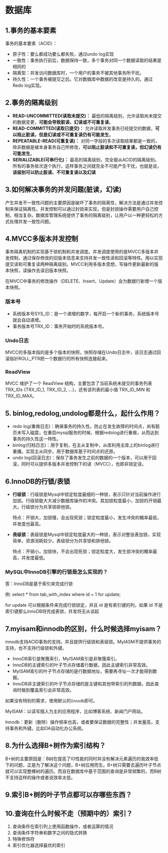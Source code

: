 # 数据库

## 1.事务的基本要素

事务的基本要素（ACID）：

- 原子性：要么都成功要么都失败，通过undo log实现
- 一致性：事务执行前后，数据保持一致，多个事务对同一个数据读取的结果是相同的
- 隔离型：并发访问数据库时，一个用户的事务不被其他事务所干扰。
- 持久性：一个事务被提交之后。它对数据库中数据的改变是持久的。通过Redo log实现。

## 2.事务的隔离级别

- **READ-UNCOMMITTED(读取未提交)：** 最低的隔离级别，允许读取尚未提交的数据变更，**可能会导致脏读、幻读或不可重复读**。
- **READ-COMMITTED(读取已提交)：** 允许读取并发事务已经提交的数据，**可以阻止脏读，但是幻读或不可重复读仍有可能发生**。
- **REPEATABLE-READ(可重复读)：** 对同一字段的多次读取结果都是一致的，除非数据是被本身事务自己所修改，**可以阻止脏读和不可重复读，但幻读仍有可能发生**。
- **SERIALIZABLE(可串行化)：** 最高的隔离级别，完全服从ACID的隔离级别。所有的事务依次逐个执行，这样事务之间就完全不可能产生干扰，也就是说，**该级别可以防止脏读、不可重复读以及幻读**

## 3.如何解决事务的并发问题(脏读，幻读)

产生并发不一致性问题的主要原因是破坏了事务的隔离性，解决方法是通过并发控制来保证隔离性。并发控制可以通过封锁来实现，但是封锁操作需要用户自己控制，相当复杂。数据库管理系统提供了事务的隔离级别，让用户以一种更轻松的方式处理并发一致性问题。

## 4.MVCC多版本并发控制

事务隔离机制的实现基于锁机制和并发调度。并发调度使用的是MVCC多版本并发控制，通过保存修改的旧版本信息来支持并发一致性读和回滚等特性。用以实现提交读和可重复读两种隔离级别。MVCC利用多版本思想，写操作更新最新的版本快照，读操作去读旧版本快照。

在MVCC中事务的修改操作（DELETE、Insert、Update）会为数据行新增一个版本快照。

### 版本号

- 系统版本号SYS_ID：是一个递增的数字，每开启一个新的事务，系统版本号就会自动递增。
- 事务版本号TRX_ID：事务开始时的系统版本号。

### Undo日志

MVCC的多版本指的是多个版本的快照，快照存储在Undo日志中，该日志通过回滚指针ROLL_PTR把一个数据行的所有快照连接起来。

### ReadView

MVCC 维护了一个 ReadView 结构，主要包含了当前系统未提交的事务列表 TRX_IDs {TRX_ID_1, TRX_ID_2, ...}，还有该列表的最小值 TRX_ID_MIN 和 TRX_ID_MAX。

## 5. binlog,redolog,undolog都是什么，起什么作用？

- redo log(重做日志)：确保事务的持久性。防止在发生故障的时间点，尚有脏页未写入磁盘，在重启mysql服务的时候，根据redolog进行重做，从而达到事务的持久性这一特性。
- binlog(归档日志)：用于复制，在主从复制中，从库利用主库上的binlog进行重播。实现主从同步。用于数据库基于时间点的还原。
- undo log(回滚日志)：保存了事务发生之前的数据的一个版本，可以用于回滚，同时可以提供多版本并发控制下的读（MVCC），也即非锁定读。

## 6.InnoDB的行锁/表锁

- **行级锁**：行级锁是Mysql中锁定粒度最细的一种锁，表示只针对当前操作进行加锁。行级锁能大大减少数据库操作的冲突。其加锁粒度最小，加锁的开销最大。行级锁分为共享锁排他锁。

  特点：开销大，加锁慢，会出现死锁；锁定粒度最小，发生冲突的概率最低，并发度也最高。

- **表级锁**：表级锁是Mysql中锁定粒度最大的一种锁，表示对整张表加锁，实现简单，资源消耗较少。表级锁分为共享锁和排他锁。

  特点：开销小，加锁快，不会出现死锁；锁定粒度大，发生锁冲突的概率最高，并发度最低。

### MySQL中InnoDB引擎的行锁是怎么实现的？

  答：InnoDB是基于索引来完成行锁

  例: select * from tab_with_index where id = 1 for update;

  for update 可以根据条件来完成行锁锁定，并且 id 是有索引键的列，如果 id 不是索引键那么InnoDB将完成表锁，并发将无从谈起

## 7.myisam和innodb的区别，什么时候选择myisam？

innodb支持ACID事务的支持。并且提供行级锁和表级锁。MyIASM不提供事务的支持，也不支持行级锁和外键。

- InnoDB索引是聚簇索引，MyISAM索引是非聚簇索引。
- InnoDB的主键索引的叶子节点存储着行数据，因此主键索引非常高效。
- MyISAM索引的叶子节点存储的是行数据地址，需要再寻址一次才能得到数据。
- InnoDB非主键索引的叶子节点存储的是主键和其他带索引的列数据，因此查询时做到覆盖索引会非常高效。

如果没有特别的需求，使用默认的`Innodb`即可。

MyISAM：以读写插入为主的应用程序，比如博客系统、新闻门户网站。

Innodb：更新（删除）操作频率也高，或者要保证数据的完整性；并发量高，支持事务和外键。比如OA自动化办公系统。

## 8.为什么选择B+树作为索引结构？

B+树的主要原因是：B树在提高了IO性能的同时并没有解决元素遍历的我效率低下的问题，正是为了解决这个问题，B+树应用而生。B+树只需要去遍历叶子节点就可以实现整棵树的遍历。而且在数据库中基于范围的查询是非常频繁的，而B树不支持这样的操作或者说效率太低。

## 9.索引B+树的叶子节点都可以存哪些东西？

## 10.查询在什么时候不走（预期中的）索引？

1. 查询条件在索引列上使用函数操作，或者运算的情况
2. 查询条件字符串和数字之间的隐式转换
3. 特殊修饰符
4. 索引优化器选择最优的索引